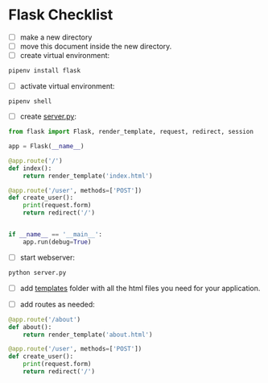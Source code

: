 # Flask Checklist

- [ ] make a new directory
- [ ] move this document inside the new directory.
- [ ] create virtual environment:

```bash
pipenv install flask
```
- [ ] activate virtual environment:

```
pipenv shell
```
- [ ] create [server.py](server.py):

```py
from flask import Flask, render_template, request, redirect, session

app = Flask(__name__)

@app.route('/')
def index():
    return render_template('index.html')

@app.route('/user', methods=['POST'])
def create_user():
    print(request.form)
    return redirect('/')


if __name__ == '__main__':
    app.run(debug=True)
```
- [ ] start webserver:

```bash
python server.py
```

- [ ] add [templates](templates/index.html) folder with all the html files you need for your application.


- [ ] add routes as needed:

```py
@app.route('/about')
def about():
    return render_template('about.html')
```

```py
@app.route('/user', methods=['POST'])
def create_user():
    print(request.form)
    return redirect('/')
```
